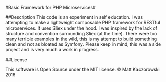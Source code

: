#Basic Framework for PHP Microservices#

##Description
This code is an experiment in self education. I was attempting to make a lightweight composable PHP framework
for RESTful microservices. It uses Sliex under the hood. I was inspired by the lack of structure and convention 
surrounding Sliex (at the time). There were too many terrible examples in the wild, this is my attempt to build
something clean and not as bloated as Symfony. Please keep in mind, this was a side project and is very much a
work in progress.

##License

This software is Open Source under the MIT license.
&copy; Matt Kaczorowski 2016
